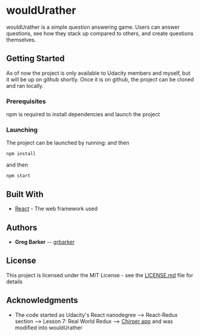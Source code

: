 # wouldUrather

wouldUrather is a simple question answering game. Users can answer questions, see how they stack up compared to others, and create questions themselves.

## Getting Started

As of now the project is only available to Udacity members and myself, but it will be up on github shortly. Once it is on github, the project can be cloned and ran locally.

### Prerequisites

npm is required to install dependencies and launch the
project

### Launching

The project can be launched by running:  and then


```
npm install
```

and then

```
npm start
```

## Built With

* [React](https://reactjs.org/) - The web framework used


## Authors

* **Greg Barker** -- [grbarker](https://github.com/grbarker)


## License

This project is licensed under the MIT License - see the [LICENSE.md](LICENSE.md) file for details

## Acknowledgments


* The code started as Udacity's React nanodegree --> React-Redux section --> Lesson 7: Real World Redux --> [Chirper app](https://github.com/udacity/reactnd-chirper-app.git) and was modified into wouldUrather
